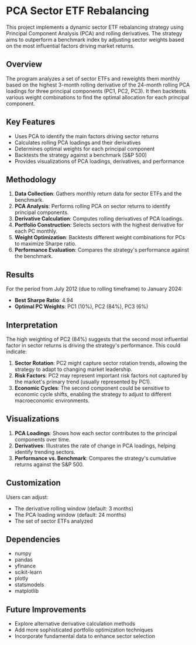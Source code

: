 # PCA Sector ETF Rebalancing

This project implements a dynamic sector ETF rebalancing strategy using Principal Component Analysis (PCA) and rolling derivatives. The strategy aims to outperform a benchmark index by adjusting sector weights based on the most influential factors driving market returns.

## Overview

The program analyzes a set of sector ETFs and reweights them monthly based on the highest 3-month rolling derivative of the 24-month rolling PCA loadings for three principal components (PC1, PC2, PC3). It then backtests various weight combinations to find the optimal allocation for each principal component.

## Key Features

- Uses PCA to identify the main factors driving sector returns
- Calculates rolling PCA loadings and their derivatives
- Determines optimal weights for each principal component
- Backtests the strategy against a benchmark (S&P 500)
- Provides visualizations of PCA loadings, derivatives, and performance

## Methodology

1. **Data Collection**: Gathers monthly return data for sector ETFs and the benchmark.
2. **PCA Analysis**: Performs rolling PCA on sector returns to identify principal components.
3. **Derivative Calculation**: Computes rolling derivatives of PCA loadings.
4. **Portfolio Construction**: Selects sectors with the highest derivative for each PC monthly.
5. **Weight Optimization**: Backtests different weight combinations for PCs to maximize Sharpe ratio.
6. **Performance Evaluation**: Compares the strategy's performance against the benchmark.

## Results

For the period from July 2012 (due to rolling timeframe) to January 2024:

- **Best Sharpe Ratio**: 4.94
- **Optimal PC Weights**: PC1 (10%), PC2 (84%), PC3 (6%)

## Interpretation

The high weighting of PC2 (84%) suggests that the second most influential factor in sector returns is driving the strategy's performance. This could indicate:

1. **Sector Rotation**: PC2 might capture sector rotation trends, allowing the strategy to adapt to changing market leadership.
2. **Risk Factors**: PC2 may represent important risk factors not captured by the market's primary trend (usually represented by PC1).
3. **Economic Cycles**: The second component could be sensitive to economic cycle shifts, enabling the strategy to adjust to different macroeconomic environments.

## Visualizations

1. **PCA Loadings**: Shows how each sector contributes to the principal components over time.
2. **Derivatives**: Illustrates the rate of change in PCA loadings, helping identify trending sectors.
3. **Performance vs. Benchmark**: Compares the strategy's cumulative returns against the S&P 500.

## Customization

Users can adjust:
- The derivative rolling window (default: 3 months)
- The PCA loading window (default: 24 months)
- The set of sector ETFs analyzed

## Dependencies

- numpy
- pandas
- yfinance
- scikit-learn
- plotly
- statsmodels
- matplotlib

## Future Improvements

- Explore alternative derivative calculation methods
- Add more sophisticated portfolio optimization techniques
- Incorporate fundamental data to enhance sector selection
